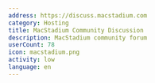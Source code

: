 ```yaml
---
address: https://discuss.macstadium.com
category: Hosting
title: MacStadium Community Discussion
description: MacStadium community forum
userCount: 78
icon: macstadium.png
activity: low
language: en
---
```

